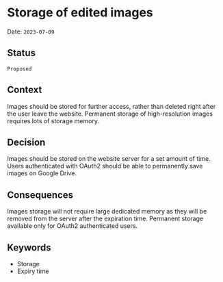 # Storage of edited images

Date: `2023-07-09`

## Status

`Proposed`

## Context

Images should be stored for further access, rather than deleted right after the user leave the website.
Permanent storage of high-resolution images requires lots of storage memory.

## Decision

Images should be stored on the website server for a set amount of time.
Users authenticated with OAuth2 should be able to permanently save images on Google Drive.

## Consequences

Images storage will not require large dedicated memory as they will be removed from
the server after the expiration time.
Permanent storage available only for OAuth2 authenticated users.

## Keywords

- Storage
- Expiry time
